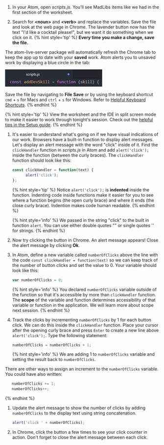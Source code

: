 1. In your Atom, open _scripts.js_. You'll see MadLibs items like we had in the first section of the worksheet. 

1. Search for **&lt;noun>** and **&lt;verb>** and replace the variables. Save the file and look at the web page in Chrome. The lavender button now has the text "I'd like a cocktail please!", but we want it do something when we click on it.
   {% hint style='tip' %}
**Every time you make a change, save the file.** 

The atom-live-server package will automatically refresh the Chrome tab to keep the app up to date with your **saved** work. Atom alerts you to unsaved work by displaying a blue circle in the tab:

![](images/atom-save.png)

Save the file by navigating to **File** <i class="fa fa-long-arrow-right"></i> **Save** or by using the keyboard shortcut `cmd` + `s` for Macs and `ctrl` + `s` for Windows. Refer to [Helpful Keyboard Shortcuts](/references).
   {% endhint %}

   {% hint style='tip' %}
View the worksheet and the IDE in split screen mode to make it easier to work through tonight's session. Check out the [helpful tips in the Setup guide](/setup#tips). 
   {% endhint %}

1. It's easier to understand what's going on if we have visual indications of our work. Browsers have a built-in function to display alert messages. Let's display an alert message with the word "click" inside of it. Find the `clickHandler` function in _scripts.js_ in Atom and add `alert('click');` inside the function (between the curly braces). The `clickHandler` function should look like this:

   ```js
   const clickHandler = function(text) {
         alert('click');
   };
   ```

   {% hint style='tip' %}
Notice `alert('click');` is **indented** inside the function. Indenting code inside functions make it easier for you to see where a function begins (the open curly brace) and where it ends (the close curly brace). Indention makes code human readable.
   {% endhint %}

   {% hint style='info' %}
We passed in the string "click" to the built in function `alert`. You can use either double quotes "" or single quotes '' for strings.
   {% endhint %}

1. Now try clicking the button in Chrome. An alert message appears! Close the alert message by clicking **Ok**.

1. In Atom, define a new variable called `numberOfClicks` above the line with the code `const clickHandler = function(text)` so we can keep track of the number of button clicks and set the value to 0. Your variable should look like this:

   ```js
   var numberOfClicks = 0;
   ```

   {% hint style='info' %}
You declared `numberOfClicks` variable outside of the function so that it's accessible by more than `clickHandler` function. The **scope** of the variable and function determines accessibility of that variable or function in the application. We will learn more about scope next session.
   {% endhint %}

1. Track the clicks by incrementing `numberOfClicks` by 1 for each button click. We can do this inside the `clickHandler` function. Place your cursor after the opening curly brace and press `Enter` to create a new line above `alert('click');`. Type the following statement:

   ```js
   numberOfClicks = numberOfClicks + 1;
   ```
   {% hint style='info' %}
We are adding 1 to `numberOfClicks` variable and setting the result back to `numberOfClicks`. 

There are other ways to assign an increment to the `numberOfClicks` variable. You could have also written:
```js
   numberOfClicks += 1;
   numberOfClicks++;
```
  {% endhint %}   

1. Update the alert message to show the number of clicks by adding `numberOfClicks` to the display text using string concatenation.
   ```js
   alert('click ' + numberOfClicks);
   ```

1. In Chrome, click the button a few times to see your click counter in action. Don't forget to close the alert message between each click.



